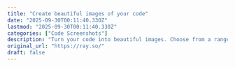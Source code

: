 ```yaml
---
title: "Create beautiful images of your code"
date: "2025-09-30T00:11:40.330Z"
lastmod: "2025-09-30T00:11:40.330Z"
categories: ["Code Screenshots"]
description: "Turn your code into beautiful images. Choose from a range of syntax colors, hide or show the background, and toggle between a dark and light window."
original_url: "https://ray.so/"
draft: false
---
```

